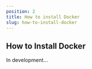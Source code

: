 ```yaml
---
position: 2
title: How to install Docker
slug: how-to-install-docker
---
```


## How to Install Docker

In development...
